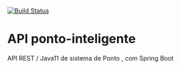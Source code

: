 [![Build Status](https://travis-ci.com/Ricardo-Tonietti/ponto-inteligente.svg?branch=master)](https://travis-ci.com/Ricardo-Tonietti/ponto-inteligente)
# API ponto-inteligente
API REST / Java11 de sistema de Ponto , com Spring Boot

